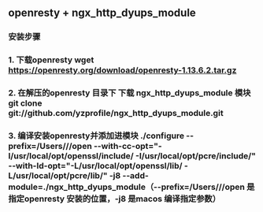 ## openresty + ngx_http_dyups_module

### 安装步骤

### 1. 下载openresty <a>wget https://openresty.org/download/openresty-1.13.6.2.tar.gz</a>

### 2. 在解压的openresty 目录下 下载 ngx_http_dyups_module 模块 git clone git://github.com/yzprofile/ngx_http_dyups_module.git

### 3. 编译安装openresty并添加进模块 ./configure  --prefix=/Users/**/**/open  --with-cc-opt="-I/usr/local/opt/openssl/include/ -I/usr/local/opt/pcre/include/"    --with-ld-opt="-L/usr/local/opt/openssl/lib/ -L/usr/local/opt/pcre/lib/"    -j8 --add-module=./ngx_http_dyups_module（--prefix=/Users/**/**/open 是指定openresty 安装的位置，-j8 是macos 编译指定参数）





